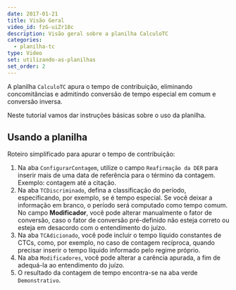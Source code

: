 ```yaml
---
date: 2017-01-21
title: Visão Geral
video_id: fzG-uiZr18c
description: Visão geral sobre a planilha CalculoTC
categories:
  - planilha-tc
type: Video
set: utilizando-as-planilhas
set_order: 2
---
```


A planilha `CalculoTC` apura o tempo de contribuição, eliminando concomitâncias e admitindo conversão de tempo especial em comum e conversão inversa.

Neste tutorial vamos dar instruções básicas sobre o uso da planilha.

## Usando a planilha

Roteiro simplificado para apurar o tempo de contribuição:

1. Na aba `ConfigurarContagem`, utilize o campo `Reafirmação da DER` para inserir mais de uma data de referência para o término da contagem. Exemplo: contagem até a citação.
1. Na aba `TCDiscriminado`, defina a classificação do período, especificando, por exemplo, se é tempo especial. Se você deixar a informação em branco, o período será computado como tempo comum. No campo **Modificador**, você pode alterar manualmente o fator de conversão, caso o fator de conversão pré-definido não esteja correto ou esteja em desacordo com o entendimento do juízo.
1. Na aba `TCAdicionado`, você pode incluir o tempo líquido constantes de CTCs, como, por exemplo, no caso de contagem recíproca, quando precisar inserir o tempo líquido informado pelo regime próprio. 
1. Na aba `Modificadores`, você pode alterar a carência apurada, a fim  de adequá-la ao entendimento do juízo.
1. O resultado da contagem de tempo encontra-se na aba verde `Demonstrativo`.
